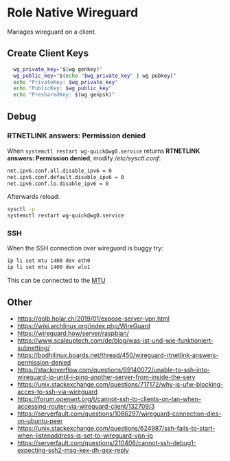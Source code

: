 # Role Native Wireguard
Manages wireguard on a client.

## Create Client Keys
```bash
  wg_private_key="$(wg genkey)"
  wg_public_key="$(echo "$wg_private_key" | wg pubkey)"
  echo "PrivateKey: $wg_private_key"
  echo "PublicKey: $wg_public_key"
  echo "PresharedKey: $(wg genpsk)"
```

## Debug 

### RTNETLINK answers: Permission denied
When ```systemctl restart wg-quick@wg0.service``` returns __RTNETLINK answers: Permission denied__, modify _/etc/sysctl.conf_:

```bash
net.ipv6.conf.all.disable_ipv6 = 0
net.ipv6.conf.default.disable_ipv6 = 0
net.ipv6.conf.lo.disable_ipv6 = 0
```

Afterwards reload: 
```bash
sysctl -p
systemctl restart wg-quick@wg0.service
```


### SSH

When the SSH connection over wireguard is buggy try: 

```bash
ip li set mtu 1400 dev eth0
ip li set mtu 1400 dev wlo1
```

This can be connected to the [MTU](https://www.imperva.com/learn/application-security/what-is-mtu-mss/)

## Other
- https://golb.hplar.ch/2019/01/expose-server-vpn.html
- https://wiki.archlinux.org/index.php/WireGuard
- https://wireguard.how/server/raspbian/
- https://www.scaleuptech.com/de/blog/was-ist-und-wie-funktioniert-subnetting/
- https://bodhilinux.boards.net/thread/450/wireguard-rtnetlink-answers-permission-denied
- https://stackoverflow.com/questions/69140072/unable-to-ssh-into-wireguard-ip-until-i-ping-another-server-from-inside-the-serv
- https://unix.stackexchange.com/questions/717172/why-is-ufw-blocking-acces-to-ssh-via-wireguard
- https://forum.openwrt.org/t/cannot-ssh-to-clients-on-lan-when-accessing-router-via-wireguard-client/132709/3
- https://serverfault.com/questions/1086297/wireguard-connection-dies-on-ubuntu-peer
- https://unix.stackexchange.com/questions/624987/ssh-fails-to-start-when-listenaddress-is-set-to-wireguard-vpn-ip
- https://serverfault.com/questions/210408/cannot-ssh-debug1-expecting-ssh2-msg-kex-dh-gex-reply